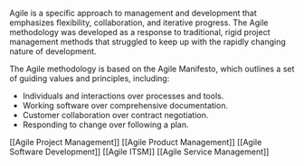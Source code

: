 Agile is a specific approach to management and  development that emphasizes flexibility, collaboration, and iterative progress.
The Agile methodology was developed as a response to traditional, rigid project management methods that struggled to keep up with the rapidly changing nature of  development. 

The Agile methodology is based on the Agile Manifesto, which outlines a set of guiding values and principles, including:
- Individuals and interactions over processes and tools.
- Working software over comprehensive documentation.
- Customer collaboration over contract negotiation.
- Responding to change over following a plan.



[[Agile Project Management]]
[[Agile Product Management]]
[[Agile Software Development]]
[[Agile ITSM]]
	[[Agile Service Management]]